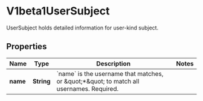 

# V1beta1UserSubject

UserSubject holds detailed information for user-kind subject.

## Properties

| Name | Type | Description | Notes |
|------------ | ------------- | ------------- | -------------|
|**name** | **String** | &#x60;name&#x60; is the username that matches, or \&quot;*\&quot; to match all usernames. Required. |  |



